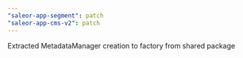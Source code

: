 ```yaml
---
"saleor-app-segment": patch
"saleor-app-cms-v2": patch
---
```


Extracted MetadataManager creation to factory from shared package
